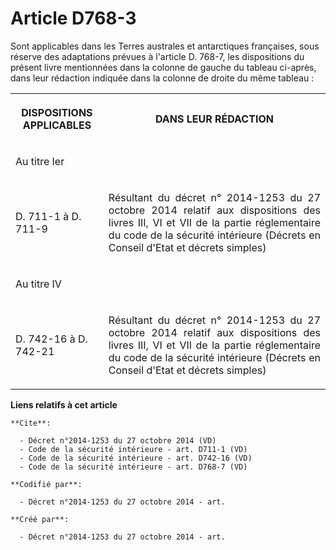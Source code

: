 # Article D768-3

Sont applicables dans les Terres australes et antarctiques françaises, sous réserve des adaptations prévues à l'article D.
768-7, les dispositions du présent livre mentionnées dans la colonne de gauche du tableau ci-après, dans leur rédaction
indiquée dans la colonne de droite du même tableau : 

<table>
      <tbody><tr>
        <th>

DISPOSITIONS APPLICABLES </th>
        <th>

DANS LEUR RÉDACTION </th>
      </tr>
      <tr>
        <td align="justify">

Au titre Ier </td>
        <td align="justify">
      </td></tr>
      <tr>
        <td align="left">

D. 711-1 à D. 711-9 
</td>
        <td align="justify">

Résultant du décret n° 2014-1253 du 27 octobre 2014 relatif aux dispositions des livres III, VI et VII de la partie
réglementaire du code de la sécurité intérieure (Décrets en Conseil d'Etat et décrets simples) </td>
      </tr>
      <tr>
        <td align="left">

Au titre IV </td>
        <td align="justify">
      </td></tr>
      <tr>
        <td align="left">

D. 742-16 à D. 742-21
</td>
        <td align="justify">

Résultant du décret n° 2014-1253 du 27 octobre 2014 relatif aux dispositions des livres III, VI et VII de la partie
réglementaire du code de la sécurité intérieure (Décrets en Conseil d'Etat et décrets simples)</td>
      </tr>
    </tbody></table>

**Liens relatifs à cet article**

	**Cite**:

	  - Décret n°2014-1253 du 27 octobre 2014 (VD)
	  - Code de la sécurité intérieure - art. D711-1 (VD)
	  - Code de la sécurité intérieure - art. D742-16 (VD)
	  - Code de la sécurité intérieure - art. D768-7 (VD)

	**Codifié par**:

	  - Décret n°2014-1253 du 27 octobre 2014 - art.

	**Créé par**:

	  - Décret n°2014-1253 du 27 octobre 2014 - art.
